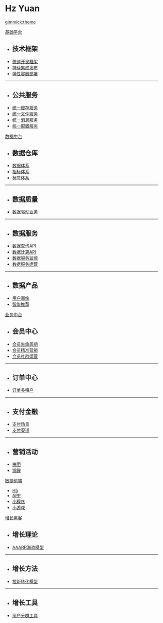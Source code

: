 
# Hz Yuan

[gimmick:theme](cosmo)

[基础平台]()

  * ## 技术框架
  * [快速开发框架](pages/subitem1.md)
  * [持续集成发布](pages/subitem2.md)
  * [弹性容器部署](pages/subitem2.md)
   - - - -
  * ## 公共服务
  * [统一缓存服务](pages/subitem3.md)
  * [统一文件服务](pages/subitem3.md)
  * [统一消息服务](pages/subitem3.md)
  * [统一配置服务](pages/subitem3.md)

[数据中台]()

  * ## 数据仓库
  * [数据体系](pages/subitem1.md)
  * [指标体系](pages/subitem2.md)
  * [标签体系](pages/subitem2.md)
  - - - -
  * ## 数据质量
  * [数据驱动业务](pages/subitem1.md)
  - - - -
  * ## 数据服务
  * [数据查询API](pages/subitem2.md)
  * [数据计算API](pages/subitem2.md)
  * [数据服务监控](pages/subitem2.md)
  * [数据服务运营](pages/subitem2.md)
  - - - -
  * ## 数据产品
  * [用户画像](pages/subitem3.md)
  * [智能推荐](pages/subitem3.md)

[业务中台]()

  * ## 会员中心
  * [会员生命周期](pages/subitem1.md)
  * [会员精准营销](pages/subitem2.md)
  * [会员社群运营](pages/subitem2.md)
  - - - -
  * ## 订单中心
  * [订单多租户](pages/subitem3.md)
  - - - -
  * ## 支付金融
  * [支付场景](pages/subitem3.md)
  * [支付渠道](pages/subitem3.md)
  - - - -
  * ## 营销活动
  * [拼团](pages/subitem3.md)
  * [锦鲤](pages/subitem3.md)

[敏捷前端]()

 * [H5](pages/subitem3.md)
 * [APP](pages/subitem3.md) 
 * [小程序](pages/subitem3.md)
 * [小游戏](pages/subitem3.md)

[增长黑客]()

  * ## 增长理论
  * [AAARR海盗模型](pages/subitem1.md)
  - - - -
  * ## 增长方法
  * [拉新转化模型](pages/subitem1.md)
  - - - -
  * ## 增长工具
  * [用户分群工具](pages/subitem1.md)  
  
